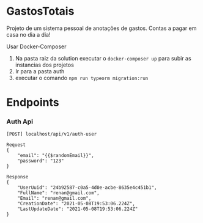 # GastosTotais
Projeto de um sistema pessoal de anotações de gastos. Contas a pagar em casa no dia a dia!

Usar Docker-Composer

1. Na pasta raiz da solution executar o ```docker-composer up``` para subir as instancias dos projetos
2. Ir para a pasta auth
3. executar o comando ```npm run typeorm migration:run```



# Endpoints

### Auth Api

```[POST] localhost/api/v1/auth-user```
```
Request
{
    "email": "{{$randomEmail}}",
    "password": "123"
}
```
```
Response
{
    "UserUuid": "24b92587-c0a5-4d0e-acbe-8635e4c451b1",
    "FullName": "renan@gmail.com",
    "Email": "renan@gmail.com",
    "CreationDate": "2021-05-08T19:53:06.224Z",
    "LastUpdateDate": "2021-05-08T19:53:06.224Z"
}
```
